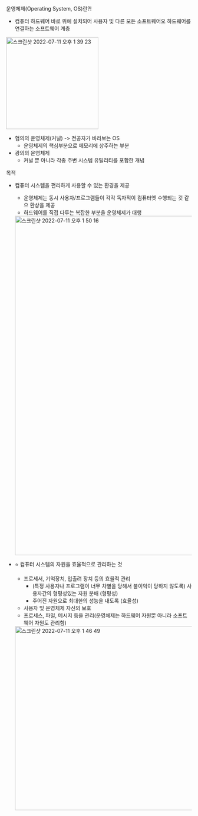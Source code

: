 운영체제(Operating System, OS)란?!
- 컴퓨터 하드웨어 바로 위에 설치되어 사용자 및 다른 모든 소프트웨어오 하드웨어를 연결하는 소프트웨어 계층

<img width="250" alt="스크린샷 2022-07-11 오후 1 39 23" src="https://user-images.githubusercontent.com/8343301/178189941-4a09b0ee-9edb-4107-88d6-0a0cd826cea5.png">

- 협의의 운영체제(커널) -> 전공자가 바라보는 OS
  - 운영체제의 핵심부분으로 메모리에 상주하는 부분
- 광의의 운영체제
  - 커널 뿐 아니라 각종 주변 시스템 유틸리티를 포함한 개념 

목적
- 컴퓨터 시스템을 편리하게 사용할 수 있는 환경을 제공
  - 운영체제는 동시 사용자/프로그램들이 각각 독자적이 컴퓨터엣 수행되는 것 같으 환상을 제공
  - 하드웨어를 직접 다루는 복잡한 부분을 운영체제가 대행
  <img width="922" alt="스크린샷 2022-07-11 오후 1 50 16" src="https://user-images.githubusercontent.com/8343301/178190948-61ebcbef-e3e0-482b-890c-4474a5861c73.png">

- ⭐️ 컴퓨터 시스템의 자원을 효율적으로 관리하는 것 
  - 프로세서, 기억장치, 입출려 장치 등의 효율적 관리
    - (특정 사용자나 프로그램이 너무 차별을 당해서 불이익이 당하지 않도록) 사용자간의 형평성있는 자원 분배 (형평성)
    - 주어진 자원으로 최대한의 성능을 내도록 (효율성)
  - 사용자 및 운영체제 자신의 보호
  - 프로세스, 파일, 메시지 등을 관리(운영체제는 하드웨어 자원뿐 아니라 소프트웨어 자원도 관리함)
  <img width="500" alt="스크린샷 2022-07-11 오후 1 46 49" src="https://user-images.githubusercontent.com/8343301/178190541-e4a8dd03-3fa1-4e2c-abdc-7c0dd7cb0a91.png">
